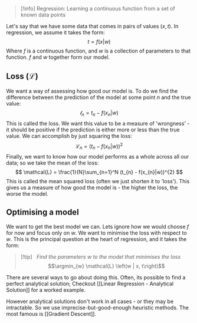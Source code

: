 $$
\DeclareMathOperator*{\argmin}{argmin}
\DeclareMathOperator*{\argmax}{argmax}
$$
>[!info] Regression:
> Learning a continuous function from a set of known data points

Let's say that we have some data that comes in pairs of values ($x, t$). In regression, we assume it takes the form:
$$
t = f(x | w)
$$
Where $f$ is a continuous function, and $w$ is a collection of parameters to that function. $f$ and $w$ together form our model.

## Loss ($\mathcal{L}$)
We want a way of assessing how good our model is. To do we find the difference between the prediction of the model at some point $n$ and the true value:
$$
\mathcal{l}_{n} = t_{n} - f(x_{n}|w)
$$
This is called the loss. We want this value to be a measure of 'wrongness' - it should be positive if the prediction is either more or less than the true value. We can accomplish by just squaring the loss:
$$
\mathcal{L}_{n} = (t_{n} - f(x_{n}|w))^{2}
$$
Finally, we want to know how our model performs as a whole across all our data; so we take the mean of the loss:
$$
\mathcal{L} = \frac{1}{N}\sum_{n=1}^N (t_{n} - f(x_{n}|w))^{2}
$$
This is called the mean squared loss (often we just shorten it to 'loss'). This gives us a measure of how good the model is - the higher the loss, the worse the model.

## Optimising a model

We want to get the best model we can. Lets ignore how we would choose $f$ for now and focus only on $w$. We want to minimise the loss with respect to $w$. This is the principal question at the heart of regression, and it takes the form:

> [!tip] &nbsp; 
>  *Find the parameters $w$ to the model that minimises the loss*
> $$\argmin_{w} \mathcal{L} \left(w | x, t\right)$$

There are several ways to go about doing this. Often, its possible to find a perfect analytical solution; Checkout [[Linear Regression - Analytical Solution]] for a worked example.

However analytical solutions don't work in all cases - or they may be intractable. So we use imprecise-but-good-enough heuristic methods. The most famous is [[Gradient Descent]].
